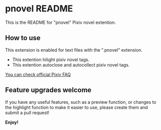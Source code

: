 # pnovel README

This is the README for "pnovel" Pixiv novel extention.

## How to use
This extension is enabled for text files with the ".pnovel" extension.

- This extention hilight pixiv novel tags.
- This extention autoclose and autocollect pixiv novel tags.

[You can check official Pixiv FAQ](https://www.pixiv.help/hc/ja/articles/235584168)

## Feature upgrades welcome
If you have any useful features, such as a preview function, or changes to the highlight function to make it easier to use, please create them and submit a pull request!

**Enjoy!**
